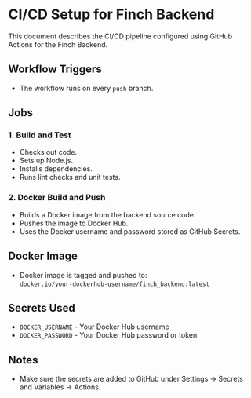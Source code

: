 # CI/CD Setup for Finch Backend

This document describes the CI/CD pipeline configured using GitHub Actions for the Finch Backend.

## Workflow Triggers

- The workflow runs on every `push` branch.

## Jobs

### 1. Build and Test

- Checks out code.
- Sets up Node.js.
- Installs dependencies.
- Runs lint checks and unit tests.

### 2. Docker Build and Push

- Builds a Docker image from the backend source code.
- Pushes the image to Docker Hub.
- Uses the Docker username and password stored as GitHub Secrets.

## Docker Image

- Docker image is tagged and pushed to:  
  `docker.io/your-dockerhub-username/finch_backend:latest`

## Secrets Used

- `DOCKER_USERNAME` - Your Docker Hub username
- `DOCKER_PASSWORD` - Your Docker Hub password or token

## Notes

- Make sure the secrets are added to GitHub under Settings → Secrets and Variables → Actions.
